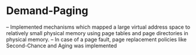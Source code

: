 # Demand-Paging

– Implemented mechanisms which mapped a large virtual address space to relatively small physical
memory using page tables and page directories in physical memory.
– In case of a page fault, page replacement policies like Second-Chance and Aging was implemented
